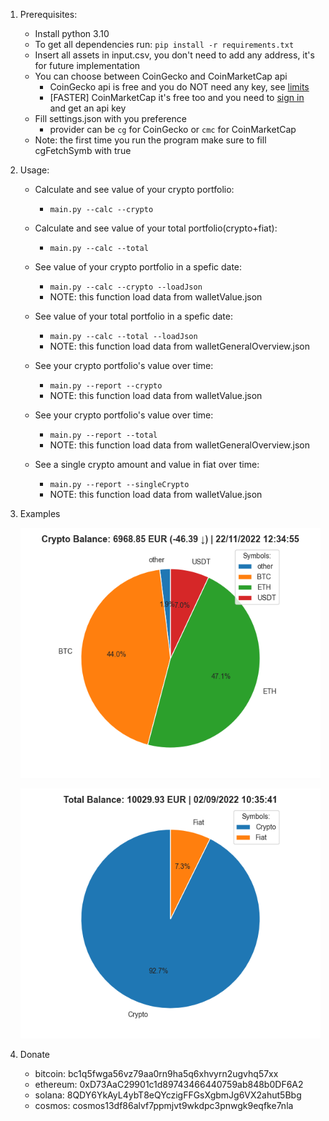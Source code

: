 1. Prerequisites:
    * Install python 3.10
    * To get all dependencies run: `pip install -r requirements.txt`
    * Insert all assets in input.csv, you don't need to add any address, it's for future implementation
    * You can choose between CoinGecko and CoinMarketCap api
        * CoinGecko api is free and you do NOT need any key, see [limits](https://www.coingecko.com/en/api/documentation)
        * [FASTER] CoinMarketCap it's free too and you need to [sign in](https://pro.coinmarketcap.com/login/) and get an api key
    * Fill settings.json with you preference
        * provider can be `cg` for CoinGecko or `cmc` for CoinMarketCap
    * Note: the first time you run the program make sure to fill cgFetchSymb with true

2. Usage:
    * Calculate and see value of your crypto portfolio:
        * `main.py --calc --crypto`
    
    * Calculate and see value of your total portfolio(crypto+fiat):
        * `main.py --calc --total`
    
    * See value of your crypto portfolio in a spefic date:
        * `main.py --calc --crypto --loadJson`
        * NOTE: this function load data from walletValue.json
    
    * See value of your total portfolio in a spefic date:
        * `main.py --calc --total --loadJson`
        * NOTE: this function load data from walletGeneralOverview.json
    
    * See your crypto portfolio's value over time:
        * `main.py --report --crypto`
        * NOTE: this function load data from walletValue.json

    * See your crypto portfolio's value over time:
        * `main.py --report --total`
        * NOTE: this function load data from walletGeneralOverview.json

    * See a single crypto amount and value in fiat over time:
        * `main.py --report --singleCrypto`
        * NOTE: this function load data from walletValue.json

3. Examples

    ![crypto](https://github.com/ste316/calcWalletValue/blob/main/img/crypto.png)

    ![total](https://github.com/ste316/calcWalletValue/blob/main/img/total.png)

4. Donate
    * bitcoin: bc1q5fwga56vz79aa0rn9ha5q6xhvyrn2ugvhq57xx
    * ethereum: 0xD73AaC29901c1d89743466440759ab848b0DF6A2
    * solana: 8QDY6YkAyL4ybT8eQYczigFFGsXgbmJg6VX2ahut5Bbg
    * cosmos: cosmos13df86alvf7ppmjvt9wkdpc3pnwgk9eqfke7nla
